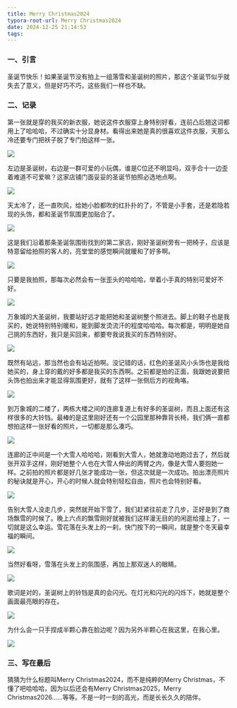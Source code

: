 ```yaml
---
title: Merry Christmas2024
typora-root-url: Merry Christmas2024
date: 2024-12-25 21:14:53
tags:
---
```

### 一、引言

圣诞节快乐！如果圣诞节没有拍上一组落雪和圣诞树的照片，那这个圣诞节似乎就失去了意义，但是好巧不巧，这些我们一样也不缺。

### 二、记录

第一张就是穿的我买的新衣服，她说这件衣服穿上身特别好看，连前凸后翘这词都用上了哈哈哈，不过确实十分显身材。看得出来她是真的很喜欢这件衣服，天那么冷还要专门把袄子脱了专门拍这样一张。

![](../Merry-Christmas2024/Christmas2024-one.jpg)

左边是圣诞树，右边是一群可爱的小玩偶，谁是C位还不明显吗，双手合十一边歪着难道不可爱嘛？这家店铺门面妥妥的圣诞节拍照必选地点啊。

![](../Merry-Christmas2024/Christmas2024-two.jpg)

天太冷了，还一直吹风，给她小脸都吹的红扑扑的了，不管是小手套，还是若隐若现的头饰，都和圣诞节氛围更加贴合了。

![](../Merry-Christmas2024/Christmas2024-three.jpg)

这是我们沿着那条圣诞氛围街找到的第二家店，刚好圣诞树旁有一把椅子，应该是特意留给拍照的客人的，亮堂堂的感觉瞬间就暖和了好多啊。

![](../Merry-Christmas2024/Christmas2024-four.jpg)

只要是我拍照，那每次必然会有一张歪头的哈哈哈，举着小手真的特别可爱好不好。

![](../Merry-Christmas2024/Christmas2024-five.jpg)

万象城的大圣诞树，我要站好远才能把她和圣诞树整个照进去。脚上的鞋子也是我买的，她说特别特别暖和，能到脚发烫流汗的程度哈哈哈。每次都是，明明是她自己挑的东西好，我只是买回来，都要夸我说我买的东西特别好。

![](../Merry-Christmas2024/Christmas2024-six.jpg)

既然有站远，那当然也会有站近拍啊。没记错的话，红色的圣诞风小头饰也是我给她买的，身上穿的戴的好多都是我买的东西啊。之前都是拍的正面，我跟她说要把头饰也拍出来才能显得氛围更好，就有了这样一张侧后方的视角咯。

![](../Merry-Christmas2024/Christmas2024-seven.jpg)

到万象城的二楼了，两栋大楼之间的连廊复道上有好多的圣诞树，而且上面还有这样很多的大铃铛。最棒的是这里刚好还有一个公园里那种靠背长椅，我们俩一直都想拍这样一张好看的照片，一切都是那么凑巧。

![](../Merry-Christmas2024/Christmas2024-eight.jpg)

连廊的正中间是一个大雪人哈哈哈，刚看到大雪人，她就激动地跑过去了，然后就张开双手这样，刚好她整个人也在大雪人伸出的两臂之内，像是大雪人要抱她一样。之前拍的照片都是好几张才能成功一张，但这次就是一次成功。拍出漂亮照片的秘诀就是开心，开心的时候人就会特别轻松自由，照片也会特别好看。

![](../Merry-Christmas2024/Christmas2024-nine.jpg)

告别大雪人没走几步，突然就开始下雪了，我们赶紧往前走了几步，正好是到了商场飘雪的时候了。晚上六点的飘雪刚好就被我们这样漫无目的的闲逛给撞上了，一切就是这么幸运。雪花落在头发上的一刹，快门按下的一瞬间，就是整个冬天最幸福的瞬间。

![](../Merry-Christmas2024/Christmas2024-ten.jpg)

当然好看呀，雪落在头发上的氛围感，再加上那双迷人的眼睛。

![](../Merry-Christmas2024/Christmas2024-eleven.jpg)

歌词是对的，圣诞树上的铃铛是真的会闪光。在灯光和闪光的闪烁下，她就是整个画面最亮眼的存在。

![](../Merry-Christmas2024/Christmas2024-twelve.jpg)

为什么会一只手捏成半颗心靠在脸边呢？因为另外半颗心在我这里，在我心里。

![](../Merry-Christmas2024/Christmas2024-thirteen.jpg)

### 三、写在最后

猜猜为什么标题叫Merry Christmas2024，而不是纯粹的Merry Christmas，不懂了吧哈哈哈，因为以后还会有Merry Christmas2025，Merry Christmas2026……等等。不是一时一刻的高光，而是长长久久的陪伴。
